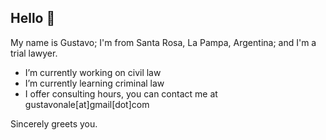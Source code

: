 ## Hello 👋

My name is Gustavo; I'm from Santa Rosa, La Pampa, Argentina; and I'm a trial lawyer.

* I’m currently working on civil law
* I’m currently learning criminal law
* I offer consulting hours, you can contact me at gustavonale[at]gmail[dot]com

Sincerely greets you.
<!--
- 👯 I’m looking to collaborate on ...
- 🤔 I’m looking for help with ...
- 💬 Ask me about ...
- 😄 Pronouns: ...
- ⚡ Fun fact: ...
-->
